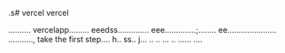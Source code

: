 .s# vercel
vercel

..........
vercelapp.........
eeedss..............
eee..............;........
 ee......................
...........,
 take the first step....
h..
ss..
j...
..
..
...
..
......
....
